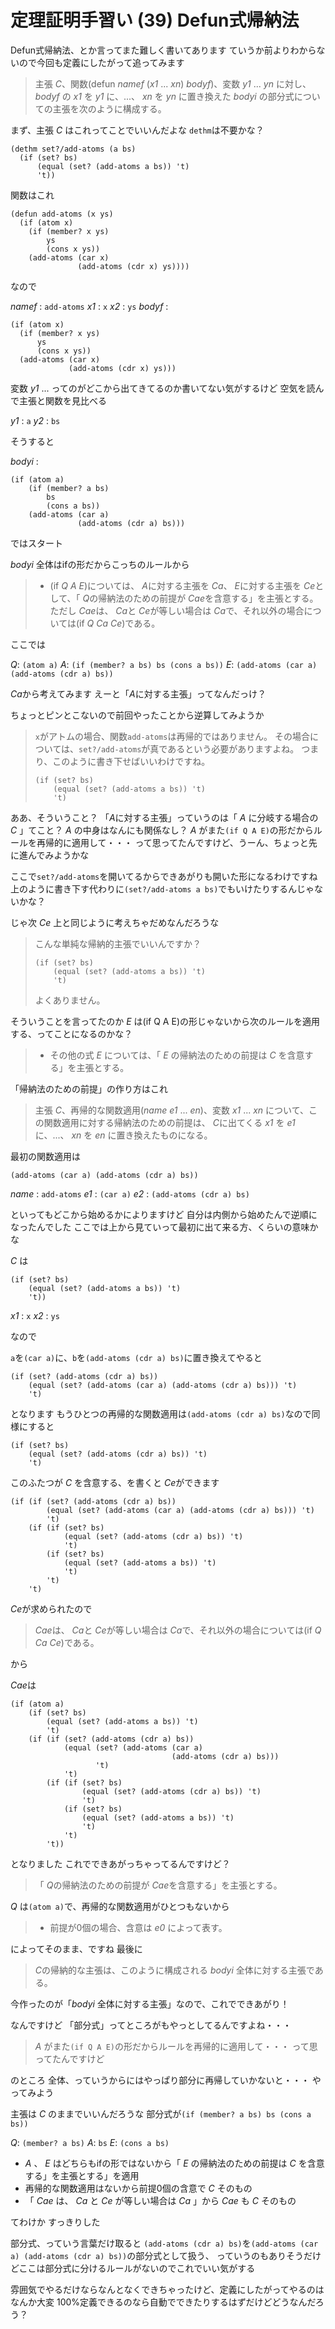 # 定理証明手習い (39) Defun式帰納法

Defun式帰納法、とか言ってまた難しく書いてあります
ていうか前よりわからないので今回も定義にしたがって追ってみます

> 主張 *C*、関数(defun *namef* (*x1* ... *xn*) *bodyf*)、変数 *y1* ... *yn* に対し、 *bodyf* の *x1* を *y1* に、...、 *xn* を *yn* に置き換えた *bodyi* の部分式についての主張を次のように構成する。

まず、主張 *C* はこれってことでいいんだよな
`dethm`は不要かな？

```
(dethm set?/add-atoms (a bs)
  (if (set? bs)
      (equal (set? (add-atoms a bs)) 't)
      't))
```

関数はこれ

```
(defun add-atoms (x ys)
  (if (atom x)
    (if (member? x ys)
        ys
        (cons x ys))
    (add-atoms (car x)
               (add-atoms (cdr x) ys))))
```

なので

*namef* : `add-atoms`
*x1* : `x`
*x2* : `ys`
*bodyf* :

```
(if (atom x)
  (if (member? x ys)
      ys
      (cons x ys))
  (add-atoms (car x)
             (add-atoms (cdr x) ys)))
```

変数 *y1* ... ってのがどこから出てきてるのか書いてない気がするけど
空気を読んで主張と関数を見比べる

*y1* : `a`
*y2* : `bs`

そうすると

*bodyi* :

```
(if (atom a)
    (if (member? a bs)
        bs
        (cons a bs))
    (add-atoms (car a)
               (add-atoms (cdr a) bs)))
```

ではスタート

*bodyi* 全体はifの形だからこっちのルールから

> * (if *Q* *A* *E*)については、 *A*に対する主張を *Ca*、 *E*に対する主張を *Ce*として、「 *Q*の帰納法のための前提が *Cae*を含意する」を主張とする。ただし *Cae*は、 *Ca*と *Ce*が等しい場合は *Ca*で、それ以外の場合については(if *Q* *Ca* *Ce*)である。

ここでは

*Q*: `(atom a)`
*A*: `(if (member? a bs) bs (cons a bs))`
*E*: `(add-atoms (car a) (add-atoms (cdr a) bs))`

*Ca*から考えてみます
えーと「*A*に対する主張」ってなんだっけ？

ちょっとピンとこないので前回やったことから逆算してみようか

> `x`がアトムの場合、関数`add-atoms`は再帰的ではありません。
> その場合については、`set?/add-atoms`が真であるという必要がありますよね。
> つまり、このように書き下せばいいわけですね。
> 
> ```
> (if (set? bs)
>     (equal (set? (add-atoms a bs)) 't)
>     't)
> ```

ああ、そういうこと？
「*A*に対する主張」っていうのは「 *A* に分岐する場合の *C* 」てこと？
*A* の中身はなんにも関係なし？
*A* がまた`(if Q A E)`の形だからルールを再帰的に適用して・・・
って思ってたんですけど、うーん、ちょっと先に進んでみようかな

ここで`set?/add-atoms`を開いてるからできあがりも開いた形になるわけですね
上のように書き下す代わりに`(set?/add-atoms a bs)`でもいけたりするんじゃないかな？

じゃ次 *Ce*
上と同じように考えちゃだめなんだろうな

> こんな単純な帰納的主張でいいんですか？
> 
> ```
> (if (set? bs)
>     (equal (set? (add-atoms a bs)) 't)
>     't)
> ```
> 
> よくありません。

そういうことを言ってたのか
*E* は(if Q A E)の形じゃないから次のルールを適用する、ってことになるのかな？

> * その他の式 *E* については、「 *E* の帰納法のための前提は *C* を含意する」を主張とする。

「帰納法のための前提」の作り方はこれ

> 主張 *C*、再帰的な関数適用(*name* *e1* ... *en*)、変数 *x1* ... *xn* について、この関数適用に対する帰納法のための前提は、 *C*に出てくる *x1* を *e1* に、...、 *xn* を *en* に置き換えたものになる。

最初の関数適用は

`(add-atoms (car a) (add-atoms (cdr a) bs))`

*name* : `add-atoms`
*e1* : `(car a)`
*e2* : `(add-atoms (cdr a) bs)`

といってもどこから始めるかによりますけど
自分は内側から始めたんで逆順になったんでした
ここでは上から見ていって最初に出て来る方、くらいの意味かな

*C* は

```
(if (set? bs)
    (equal (set? (add-atoms a bs)) 't)
    't))
```

*x1* : `x`
*x2* : `ys`

なので

`a`を`(car a)`に、`b`を`(add-atoms (cdr a) bs)`に置き換えてやると

```
(if (set? (add-atoms (cdr a) bs))
    (equal (set? (add-atoms (car a) (add-atoms (cdr a) bs))) 't)
    't)
```

となります
もうひとつの再帰的な関数適用は`(add-atoms (cdr a) bs)`なので同様にすると

```
(if (set? bs)
    (equal (set? (add-atoms (cdr a) bs)) 't)
    't)
```

このふたつが *C* を含意する、を書くと *Ce*ができます

```
(if (if (set? (add-atoms (cdr a) bs))
        (equal (set? (add-atoms (car a) (add-atoms (cdr a) bs))) 't)
        't)
    (if (if (set? bs)
            (equal (set? (add-atoms (cdr a) bs)) 't)
            't)
        (if (set? bs)
            (equal (set? (add-atoms a bs)) 't)
            't)
        't)    
    't)
```

*Ce*が求められたので

> *Cae*は、 *Ca*と *Ce*が等しい場合は *Ca*で、それ以外の場合については(if *Q* *Ca* *Ce*)である。

から

*Cae*は

```
(if (atom a)
    (if (set? bs)
        (equal (set? (add-atoms a bs)) 't)
        't)
    (if (if (set? (add-atoms (cdr a) bs))
            (equal (set? (add-atoms (car a)
                                    (add-atoms (cdr a) bs)))
                   't)
            't)
        (if (if (set? bs)
                (equal (set? (add-atoms (cdr a) bs)) 't)
                't)
            (if (set? bs)
                (equal (set? (add-atoms a bs)) 't)
                't)
            't)
        't))
```

となりました
これでできあがっちゃってるんですけど？

> 「 *Q*の帰納法のための前提が *Cae*を含意する」を主張とする。

*Q* は`(atom a)`で、再帰的な関数適用がひとつもないから

> * 前提が0個の場合、含意は *e0* によって表す。

によってそのまま、ですね
最後に

> *C*の帰納的な主張は、このように構成される *bodyi* 全体に対する主張である。

今作ったのが「*bodyi* 全体に対する主張」なので、これでできあがり！

なんですけど
「部分式」ってところがもやっとしてるんですよね・・・

> *A* がまた`(if Q A E)`の形だからルールを再帰的に適用して・・・
> って思ってたんですけど

のところ
全体、っていうからにはやっぱり部分に再帰していかないと・・・
やってみよう

主張は *C* のままでいいんだろうな
部分式が`(if (member? a bs) bs (cons a bs))`

*Q*: `(member? a bs)`
*A*: `bs`
*E*: `(cons a bs)`

* *A* 、 *E* はどちらもifの形ではないから「 *E* の帰納法のための前提は *C* を含意する」を主張とする」を適用
* 再帰的な関数適用はないから前提0個の含意で *C* そのもの
* 「 *Cae* は、 *Ca* と *Ce* が等しい場合は *Ca* 」から *Cae* も *C* そのもの

てわけか
すっきりした

部分式、っていう言葉だけ取ると
`(add-atoms (cdr a) bs)`を`(add-atoms (car a) (add-atoms (cdr a) bs))`の部分式として扱う、
っていうのもありそうだけどここは部分式に分けるルールがないのでこれでいい気がする

雰囲気でやるだけならなんとなくできちゃったけど、定義にしたがってやるのはなんか大変
100%定義できるのなら自動でできたりするはずだけどどうなんだろう？

